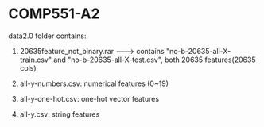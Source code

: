 # COMP551-A2
data2.0 folder contains:

1) 20635feature_not_binary.rar ---> contains "no-b-20635-all-X-train.csv" and "no-b-20635-all-X-test.csv", both 20635 features(20635 cols)

2) all-y-numbers.csv: numerical features (0~19) 

3) all-y-one-hot.csv: one-hot vector features 	

4) all-y.csv: string features
